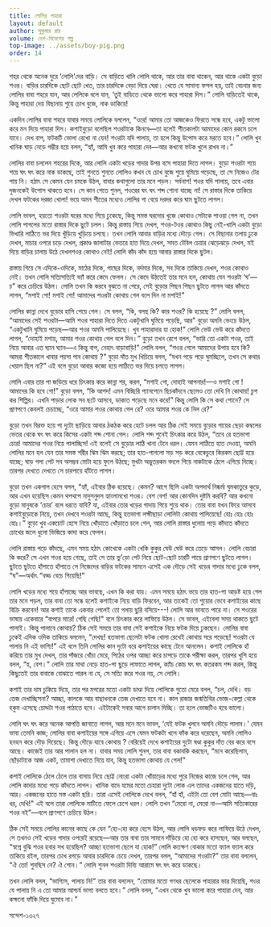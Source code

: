 ```yaml
--- 
title: লােলির পাহারা
layout: default
author: সুকুমার রায়
volume: দেশ-বিদেশের গল্প
top-image: ../assets/boy-pig.png
order: 14
---
```

শহর থেকে অনেক দুরে ‘লােলি'দের বাড়ি। সে বাড়িতে খালি লােলি থাকে, আর তার বাবা থাকেন, আর থাকে একটা বুড়াে শওর। বাড়ির চারদিকে ছােট ছােট খেত, তার চারদিকে বেড়া দিয়ে ঘেরা। খেতে যে সামান্য ফসল হয়, তাই বেচবার জন্য লােলির বাবা শহরে যান, আর লেলিকে বলে যান, ‘তুই বাড়িতে থেকে ভালাে করে পাহারা দিস।” লােলি বাড়িতেই থাকে, কিন্তু পাহারা দেয় বিছানায় শুয়ে চোখ বুজে, নাক ডাকিয়ে! 

একদিন লােলির বাবা শহরে যাবার সময়ে লােলিকে বললেন, “ওরে! আমার তাে আজকেও ফিরতে সন্ধে হবে, একটু ভালাে করে মন দিয়ে পাহারা দিস। কশাইবুড়াে বলেছিল শওরটাকে কিনবে—তা হলেই শীতকালটা আমাদের কোন রকমে চলে যাবে। দেখ বাপ, ফটকটি ভােলা রেখাে না যেন! শওরটা যদি পালায়, তা হলে কিন্তু উপােস করে মরতে হবে।” লােলি খুব খানিক ঘাড় নেড়ে গম্ভীর হয়ে বলল, “হ্যাঁ, আমি খুব করে পাহারা দেব—আর কখনাে ফটক খুলে রাখব না।” 

লােলির বাবা চললেন শহরের দিকে, আর লােলি একটা খড়ের গাদার উপর বসে পাহারা দিতে লাগল। বুড়াে শওরটা শয়ে শয়ে ঘৎ ঘৎ করে নাক ডাকছে, তাই শুনতে শুনতে লােলিও কখন যে চোখ বুজে শুয়ে ঘুমিয়ে পড়েছে, তা সে নিজেও টের পায় নি। হঠাৎ সে কেমন যেন চমকে উঠল, বাবার কথাগুলাে তার মনে পড়ল। সর্বনাশ! শওর যদি পালায়, তবে এবার দুজনকেই উপােস থাকতে হবে। সে কান পেতে শুনল, শওরের ঘৎ ঘৎ শব্দ শােনা যাচ্ছে না! সে রাস্তার দিকে তাকিয়ে দেখল ফটকের দরজা খােলা! ভয়ে অমন শীতের মধ্যেও লােলির গা বেয়ে দরদর করে ঘাম ছুটতে লাগল। 

লােলি ভাবল, হয়তাে শওরটা ঘরের মধ্যে গিয়ে ঢুকেছে, কিন্তু সমস্ত ঘরদোর খুজে কোথাও সেটাকে পাওয়া গেল না, তখন লােলি পাগলের মতাে রাস্তার দিকে ছুটে চলল। কিন্তু রাস্তায় গিয়ে দেখল, শওর-টওর কোথাও কিছু নেই-খালি একটা বুড়াে ভিখারি লাঠিতে ভর দিয়ে খুঁড়িয়ে খুড়িয়ে চলছে। তখন লােলি আবার বাড়ির মধ্যে দৌড়ে গেল। সে বিছানার তলায় ঢুকে দেখল, মাচার ওপরে চড়ে দেখল, প্রকাণ্ড জালাটার ভেতরে হাত দিয়ে দেখল, সমত টেবিল চেয়ার ঝেড়েঝড়ে দেখল, মই দিয়ে বাড়ির চালায় উঠে দেখলশওর কোথাও নেই! লােলি কাঁদ কাঁদ হয়ে আবার রাস্তার দিকে ছুটল। 

রাস্তায় গিয়ে সে এদিকে-ওদিকে, মাঠের দিকে, গাছের দিকে, নর্দমার দিকে, সব দিকে তাকিয়ে দেখল, শওর কোথাও নেই। তখন লােলি সত্যিসত্যিই ভ্যাঁ করে কেদে ফেলল। সে কেদে উঠতেই তার মনে হল, কোথায় যেন শওরটা ‘ঘ’—চ” করে চেচিয়ে উঠল। লােলি তখন কি করবে বুঝতে না পেরে, সেই বুড়াের পিছন পিছন ছুটতে লাগল আর কাঁদতে লাগল, “মশাই গাে! মশাই গাে! আমাদের শওরটা কোথায় গেল বলে দিন না মশাই!” 

লােলির কান্না দেখে বুড়াের হাসি পেয়ে গেল। সে বলল, “কি, বলছ কি? কার শওর? কি হয়েছে ?” লােলি বলল, “আমাদের সেই শওরটা—আমি শওর পাহারা দিতে দিতে একটুখানি ঘুমিয়ে পড়েছি, আর" বুড়াে অমনি ভেংচে উঠল, “একটুখানি ঘুমিয়ে পড়েছ—আর শওর অমনি পালিয়েছে। খুব পাহারাদার যা হােক!” লােলি ভেউ ভেউ করে কাঁদতে লাগল, “দোহাই মশায়, আমার শওর কোথায় গেল বলে দিন।” বুড়াে তখন রেগে বলল, “ভারি তাে একটা শওর, তাই নিয়ে আবার এত ঘ্যান ঘ্যান—এ কিন্তু বাপ, নেহাৎ বাড়াবাড়ি!” লােলি বলল, “শওর গেলে আমাদের উপায় হবে কি? আমরা শীতকালে খাবার পয়সা পাব কোথায় ?” বুড়াে দাঁত মুখ খিচিয়ে বলল, “যখন পড়ে পড়ে ঘুমচ্ছিলে, তখন সে কথার খেয়াল ছিল না?” এই বলে বুড়াে আবার কজো হয়ে লাঠিতে ভর দিয়ে চলতে লাগল। 

লােলি এবার তার পা জড়িয়ে ধরে চিৎকার করে কান্না শর, করল, “মশাই গাে, দোহাই আপনার!—ও মশাই গাে ! আমাদের কি হবে গাে!” বুড়াে বলল, “কি আপদ! এমন বিচ্ছিরি প্যানপেনে ছিচকাঁদনে ছেলেও তাে দেখি নি কোথায়! চুপ কর শিল্পির। এখনি পাড়ার লােক সব ছটে আসবে, ডাকাত পড়েছে মনে করে!” কিন্তু লােলি কি সে কথা শােনে? সে প্রাণপণে কেবলই চেচাচ্ছে, “ওরে আমার শওর কোথায় গেল রে? ওরে আমার শওর কে নিল রে?” 

বুড়াে তখন বিরক্ত হয়ে পা দুটো ছাড়িয়ে আবার ঠকঠক করে হেটে চলল আর ঠিক সেই সময়ে বুড়াের গায়ের ছেড়া কম্বলের ভেতর থেকে ঘৎ ঘৎ করে কিসের একটা শব্দ শােনা গেল। লােলি শব্দ শুনেই চিৎকার করে উঠল, “তবে রে হতভাগা চোর! আমাদের শওর নিয়ে পালাচ্ছিস! এই বলেই সে বুড়াের লাঠি খানা টেনে ধরল। যেমন লাঠিতে হাত দেওয়া, অমনি লােলির মনে হল যেন তার সমস্ত শরীর ঝিম ঝিম করছে; তার হাত-পাগলাে সড় সড় করে বেকেচুরে কিরকম ছােট্ট হয়ে যাচ্ছে; ঘাড় গলা পেট সব অসম্ভব মােটা হয়ে ফুলে উঠছে; মুখটা অদ্ভুতরকম বদলে গিয়ে নাকটাকে ঠেলে এগিয়ে দিচ্ছে। তারপর দেখতে দেখতে সে চারপায়ে হাঁটতে লাগল। 

বুড়াে তখন একগাল হেসে বলল, “হ্যাঁ, এইবার ঠিক হয়েছে। কেমন? আগে ছিলি একটা অপদার্থ নিষ্কর্মা ঘুমকাতুরে কুড়ে, আর এখন হয়েছিস কেমন থপথপে নাদুসনুদস হ্যাংলামখাে শওর। বেশ বেশ! আর কোনদিন দুষ্টমি করবি? আর কখনাে বুড়াে মানুষকে ‘চোর’ বলে ধরতে যাবি? যা, এইবার তাের খড়ের গাদায় গিয়ে শুয়ে থাক। তাের বাবা যখন ফিরে আসবে কশাইবুড়ােকে নিয়ে, তখন দেখবে শওরটা আছে, কিন্তু হতভাগা লক্ষীছাড়া লােলিটা কোথায় পালিয়েছে! হােঃ হােঃ হােঃ হােঃ।” বুড়াে খুব একচোট হেসে নিয়ে খোঁড়াতে খোঁড়াতে চলে গেল, আর লােলি রাস্তার ধুলােয় পড়ে কাঁদতে কাঁদতে চোখের জলে ধুলাে ভিজিয়ে কাদা করে ফেলল। 

লােলি রাস্তায় পড়ে কাঁদছে, এমন সময় হঠাৎ কোখেকে একটা খেকি কুকুর ঘেউ ঘেউ করে তেড়ে আসল। লােলি বেচারা কি করে? সে এখন শওর হয়ে গেছে, তাই সে তার ভু’ড়াে পেট নিয়ে ছােট-ছােট চারটি পায়ে প্রাণপণে ছুটতে লাগল। ছুটতে ছুটতে হাঁপাতে হাঁপাতে সে নিজেদের বাড়ির ফটকের সামনে এসেই এক দৌড়ে সেই খড়ের গাদার মধ্যে ঢুকে বলল, “ঘ”—অর্থাৎ “বড্ড বেচে গিয়েছি!” 

লােলি খড়ের মধ্যে শয়ে হাঁপাচ্ছে আর ভাবছে, এখন কি করা যায়। এমন সময়ে হঠাৎ ভয়ে তার হাত-পা আড়ষ্ট হয়ে গেল তার মনে পড়ল, তার বাবা তাে সন্ধে হলেই কশাইকে নিয়ে বাড়ি ফিরবেন, আর তাকেই তাে শুয়াের ভেবে কশাইয়ের কাছে বিক্রি করবেন! আর কশাই তাকে একবার পেলেই তাে গলায় ছুরি বসিয়ে---! লােলি আর ভাবতে পারে না। সে শওরের ভাষায় একেবারে “বাপরে মারে! গেছি গেছি!" বলে চিৎকার করে লাফিয়ে উঠল। সে ভাবল, এইবেলা সময় থাকতে ছুটে পালাই। কিন্তু পালাবে কোথায়? ঠিক সেই সময়ে তার বাবা সেই কশাইকে নিয়ে ফটক দিয়ে ঢুকছেন। লােলির বাবা ঢুকেই এদিক ওদিক তাকিয়ে বললেন, “দেখছ! হতভাগা ছেলেটা ফটক খােলা রেখেই কোথায় সরে পড়েছে! শওরটা যে পালায় নি এই ভাগ্যি!” এই বলে তিনি লােলির কান দুটো ধরে কশাইয়ের কাছে টেনে আনলেন। কশাই লােলিকে হাঁ করিয়ে তার মুখ দেখল, তার পাঁজরে খোঁচা মেরে, পিঠের ওপর আচ্ছা করে চাপড়ে তাকে পরীক্ষা করল, তারপর খুশি হয়ে বলল, “হ, বেশ।” লােলি তার মাথা নেড়ে হাত-পা ছুড়ে লাফাতে লাগল, ক্যাঁচ কোচ ঘৎ ঘৎ কতরকম শব্দ করল, কিন্তু কিছুতেই তার বাবাকে বােঝাতে পারল না যে, সে সত্যি করে শওর নয়, সে লােলি।

কশাই তার দাম চুকিয়ে দিয়ে, তার পর মগরের মতাে একটা ডাণ্ডা দিয়ে লােলিকে গুতাে মেরে বলল, “চল, দেখি। বড় তেজ দেখাচ্ছিসনা? আচ্ছা, কালকে আর বাছাধনকে তেজ দেখাতে হবে না। কাল রাজার জন্মতিথির ভােজ-কেল্লা থেকে হকুম এসেছে চোদ্দটা শওর পাঠাতে হবে। এইটাকেই সবার আগে চালান দিচ্ছি। তা হলে ভােজটিও হবে ভালাে।

লােলি ঘৎ ঘৎ করে অনেক আপত্তি জানাতে লাগল, আর মনে মনে ভাবল, ‘যেই ফটক খুলবে অমনি দৌড়ে পালাব।' যেমন ভাবা তেমনি কাজ; লােলির বাবা কশাইয়ের সঙ্গে এগিয়ে এসে যেমন ফটকটা খলে ফাঁক করে ধরেছেন, অমনি লােলিও হনহন করে দৌড় দিয়েছে। কিন্তু দৌড়ে যাবে কোথায় ? বেরিয়েই দেখে কশাইয়ের দুটো ষণ্ডা কুকুর দাঁত বের করে বসে আছে। কাজেই তার আর পালান হল না। যাবার সময় লােলি শুনল, তার বাবা বকাবকি করছেন, “মনে করেছিলাম, ছোঁড়াটাকে আজ একট, তামাশা দেখাতে নিয়ে যাব, কিন্তু হতভাগা কোথায় যে গেল!” 

কশাই লােলিকে ঠেলে ঠেলে তার বাসায় নিয়ে ছােট্ট নােংরা একটা খোঁয়াড়ের মধ্যে পুরে নিজের কাজে চলে গেল, আর লােলি কাদার মধ্যে পড়ে কাঁদতে লাগল। খানিক বাদে যমের মতাে চেহারা দুটো লােক এল তাদের একজনের হাতে দড়ি, আর। একজনের হাতে মস্ত একটা ছরি। তারা এসেই লােলিকে দেখে বলল, “হাঁ হাঁ, এইটা তাে বেশ মােটা আছে—বাঃ ধর, দেখি!" এই বলে তারা লােলিকে মাটিতে ফেলে চেপে ধরল। লােলি তখন “মেরাে না, মেরাে না—আমি সত্যিকারের শওর নই”—বলে প্রাণপণে চেচিয়ে উঠল। 

ঠিক সেই সময়ে লােলির কানের কাছে কে যেন “হাে-হাে করে হেসে উঠল, আর লােলি ধড়ফড় করে লাফিয়ে উঠে দেখল, সে তখনও সেই খড়ের গাদার ওপরেই রয়েছে—আর তার বাবা তার সামনে দাঁড়িয়ে হাে হাে করে হাসছেন, আর বলছেন, “স্বপ্নে বুঝি শওর হবার সখ হয়েছিল? আচ্ছা হতভাগা ছেলে যা হােক!” লােলি কতক্ষণ বােকার মতাে ফ্যাল ফ্যাল করে তাকিয়ে রইল, তারপর চোখ রগড়ে আবার চারদিকে চেয়ে দেখল, তারপর বলল, “আমাদের শওরটা?” তার বাবা বললেন, “ঐ তাে! শুনছিস নে? ঐ শােন।” লােলি শুনল শওরটা দিব্যি আরামে ঘৎ ঘৎ করে ডাকছে। 

তখন লােলি বলল, “ভাগ্যিস, পালায় নি!” তার বাবা বললেন, “তােমার মতাে গণধর ছেলেকে পাহারার ভার দিয়েছি, শওর যে পালায় নি এ তাে আমার আশ্চর্য ভাগ্য বলতে হবে।” লােলি বলল, “এখন থেকে খুব ভালাে করে পাহারা দেব, আর কক্ষনাে ফাঁকি দিয়ে ঘুমােব না।” 

সন্দেশ-১৩২৭

